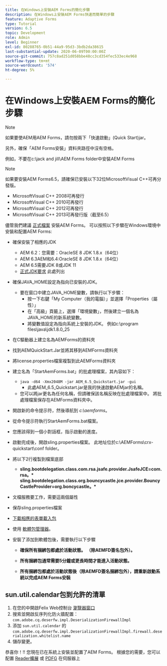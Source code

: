 ```yaml
---
title: 在Windows上安裝AEM Forms的簡化步驟
description: 在Windows上安裝AEM Forms快速而簡單的步驟
feature: Adaptive Forms
type: Tutorial
version: 6.5
topic: Development
role: Admin
level: Beginner
exl-id: 80288765-0b51-44a9-95d3-3bdb2da38615
last-substantial-update: 2020-06-09T00:00:00Z
source-git-commit: 757c8ad251d058bbe48cc3cd354fec533ec4e968
workflow-type: tm+mt
source-wordcount: '574'
ht-degree: 5%

---
```


# 在Windows上安裝AEM Forms的簡化步驟

>[!NOTE]
>
>如果要使AEM用AEM Forms，請勿按兩下「快速啟動」(Quick Start)jar。
>
>另外，確保「AEM Forms安裝」資料夾路徑中沒有空格。
>
>例如，不要在c:\jack and jill\AEM Forms folder中安裝AEM Forms

>[!NOTE]
>
>如果要安裝AEM Forms6.5，請確保已安裝以下32位MicrosoftVisual C++可再分發版。
>
>* MicrosoftVisual C++ 2008可再發行
>* MicrosoftVisual C++ 2010可再發行
>* MicrosoftVisual C++ 2012可再發行
>* MicrosoftVisual C++ 2013可再發行版（截至6.5）


儘管我們建議 [正式檔案](https://helpx.adobe.com/tw/experience-manager/6-3/forms/using/installing-configuring-aem-forms-osgi.html) 安裝AEM Forms。 可以按照以下步驟在Windows環境中安裝和配置AEM Forms:

* 確保安裝了相應的JDK
   * AEM 6.2：您需要：OracleSE 8 JDK 1.8.x（64位）
   * AEM 6.3AEM和6.4:OracleSE 8 JDK 1.8.x（64位）
   * AEM 6.5需要JDK 8或JDK 11
   * [正式JDK要求](https://experienceleague.adobe.com/docs/experience-manager-65/deploying/introduction/technical-requirements.html?lang=zh-Hant) 此處列出
* 確保JAVA_HOME設定為指向已安裝的JDK。
   * 要在窗口中建立JAVA_HOME變數，請執行以下步驟：
      * 按一下右鍵「My Computer（我的電腦）」並選擇「Properties（屬性）」
      * 在「高級」頁籤上，選擇「環境變數」，然後建立一個名為JAVA_HOME的新系統變數。
      * 將變數值設定為指向系統上安裝的JDK。 例如c:\program files\java\jdk1.8.0_25

* 在C驅動器上建立名為AEMForms的資料夾
* 找到AEMQuickStart.Jar並將其移到AEMForms資料夾
* 將license.properties檔案複製到此AEMForms資料夾
* 建立名為「StartAemForms.bat」的批處理檔案，其內容如下：
   * `java -d64 -Xmx2048M -jar AEM_6.5_Quickstart.jar -gui`
      * 此處AEM_6.5_Quickstart.jar是我的快速啟動AEMjar的名稱。
   * 您可以將jar更名為任何名稱，但請確保該名稱反映在批處理檔案中。 將批處理檔案保存在AEMForms資料夾中。

* 開啟新的命令提示符，然後導航到 _c:\aemforms_。

* 從命令提示符執行StartAemForms.bat檔案。

* 您應該得到一個小對話框，指示啟動的進度。

* 啟動完成後，開啟sling.properties檔案。 此地址位於c:\AEMForms\crx-quickstart\conf folder。

* 將以下2行複製到檔案底部
   * **sling.bootdelegation.class.com.rsa.jsafe.provider.JsafeJCE=com.rsa。&#42;** **sling.bootdelegation.class.org.bouncycastle.jce.provider.BouncyCastleProvider=org.boncycastle。&#42;**
* 文檔服務要工作，需要這兩個屬性
* 保存sling.properties檔案
* [下載相應的表單載入包](https://experienceleague.adobe.com/docs/experience-manager-release-information/aem-release-updates/forms-updates/aem-forms-releases.html?lang=zh-Hant)
* 使用 [軟體包管理器](http://localhost:4502/crx/packmgr/index.jsp)。
* 安裝了添加到軟體包後，需要執行以下步驟

   * **確保所有捆綁包都處於活動狀態。 （除AEMFD簽名包外）。**
   * **所有捆綁包通常需要5分鐘或更長時間才能進入活動狀態。**

   * **所有捆綁包都處於活動狀態後（除AEMFD簽名捆綁包外），請重新啟動系統以完成AEM Forms安裝**

## sun.util.calendar包到允許的清單

1. 在您的中開啟Felix Web控制台 [瀏覽器窗口](http://localhost:4502/system/console/configMgr)
1. 搜索並開啟反序列化防火牆配置： `com.adobe.cq.deserfw.impl.DeserializationFirewallImpl`
1. 添加 `sun.util.calendar` 的 `com.adobe.cq.deserfw.impl.DeserializationFirewallImpl.firewall.deserialization.whitelist.name`
1. 儲存變更。

恭喜你！!! 您現在已在系統上安裝並配置了AEM Forms。
根據您的需要，您可以配置  [Reader擴展](https://experienceleague.adobe.com/docs/experience-manager-learn/forms/document-services/configuring-reader-extension-osgi.html) 或 [ PDFG](https://experienceleague.adobe.com/docs/experience-manager-65/forms/install-aem-forms/osgi-installation/install-configure-document-services.html) 在伺服器上
